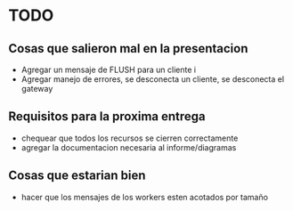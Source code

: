 # TODO

## Cosas que salieron mal en la presentacion
- Agregar un mensaje de FLUSH para un cliente i
- Agregar manejo de errores, se desconecta un cliente, se desconecta el gateway

## Requisitos para la proxima entrega
- chequear que todos los recursos se cierren correctamente
- agregar la documentacion necesaria al informe/diagramas

## Cosas que estarian bien
- hacer que los mensajes de los workers esten acotados por tamaño
